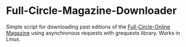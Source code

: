 # Full-Circle-Magazine-Downloader
Simple script for downloading past editions of the [Full-Circle-Online Magazine](http://fullcirclemagazine.org) using
asynchronous requests with grequests library. Works in Linux.

